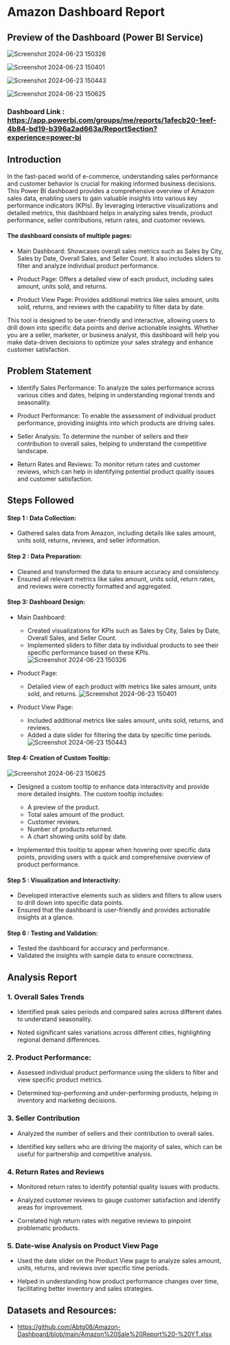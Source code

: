 # Amazon Dashboard Report

## Preview of the Dashboard (Power BI Service)

 ![Screenshot 2024-06-23 150326](https://github.com/Abtg08/Amazon-Dashboard/assets/87989296/0de58b17-6dcf-448d-8497-e62a96bd563a)


 ![Screenshot 2024-06-23 150401](https://github.com/Abtg08/Amazon-Dashboard/assets/87989296/d210a3d1-baad-4b18-aff6-568dcc00f4e4)

 ![Screenshot 2024-06-23 150443](https://github.com/Abtg08/Amazon-Dashboard/assets/87989296/fea11cb2-60bd-44dd-887e-a6ce074b230a)

 ![Screenshot 2024-06-23 150625](https://github.com/Abtg08/Amazon-Dashboard/assets/87989296/6139ee4c-1fb0-4e75-9af4-e6d5b698d621)


### Dashboard Link : https://app.powerbi.com/groups/me/reports/1afecb20-1eef-4b84-bd19-b396a2ad663a/ReportSection?experience=power-bi

## Introduction
In the fast-paced world of e-commerce, understanding sales performance and customer behavior is crucial for making informed business decisions. This Power BI dashboard provides a comprehensive overview of Amazon sales data, enabling users to gain valuable insights into various key performance indicators (KPIs). By leveraging interactive visualizations and detailed metrics, this dashboard helps in analyzing sales trends, product performance, seller contributions, return rates, and customer reviews.

#### The dashboard consists of multiple pages:

-  Main Dashboard: Showcases overall sales metrics such as Sales by City, Sales by Date, Overall Sales, and Seller Count. It also includes sliders to filter and analyze individual product performance.

- Product Page: Offers a detailed view of each product, including sales amount, units sold, and returns.

- Product View Page: Provides additional metrics like sales amount, units sold, returns, and reviews with the capability to filter data by date.

This tool is designed to be user-friendly and interactive, allowing users to drill down into specific data points and derive actionable insights. Whether you are a seller, marketer, or business analyst, this dashboard will help you make data-driven decisions to optimize your sales strategy and enhance customer satisfaction.

## Problem Statement

- Identify Sales Performance: To analyze the sales performance across various cities and dates, helping in understanding regional trends and seasonality.

- Product Performance: To enable the assessment of individual product performance, providing insights into which products are driving sales.

- Seller Analysis: To determine the number of sellers and their contribution to overall sales, helping to understand the competitive landscape.

- Return Rates and Reviews: To monitor return rates and customer reviews, which can help in identifying potential product quality issues and customer satisfaction.


## Steps Followed 

#### Step 1 : Data Collection:
  - Gathered sales data from Amazon, including details like sales amount, units sold, returns, reviews, and seller information.

#### Step 2 : Data Preparation:

- Cleaned and transformed the data to ensure accuracy and consistency.
- Ensured all relevant metrics like sales amount, units sold, return rates, and reviews were correctly formatted and aggregated.

#### Step 3: Dashboard Design:
- Main Dashboard:

    - Created visualizations for KPIs such as Sales by City, Sales by Date, Overall Sales, and Seller Count.
    - Implemented sliders to filter data by individual products to see their specific performance based on these KPIs.
     ![Screenshot 2024-06-23 150326](https://github.com/Abtg08/Amazon-Dashboard/assets/87989296/0de58b17-6dcf-448d-8497-e62a96bd563a)


- Product Page:
    - Detailed view of each product with metrics like sales amount, units sold, and returns.
     ![Screenshot 2024-06-23 150401](https://github.com/Abtg08/Amazon-Dashboard/assets/87989296/d210a3d1-baad-4b18-aff6-568dcc00f4e4)

- Product View Page:
    - Included additional metrics like sales amount, units sold, returns, and reviews.
    - Added a date slider for filtering the data by specific time periods.
     ![Screenshot 2024-06-23 150443](https://github.com/Abtg08/Amazon-Dashboard/assets/87989296/fea11cb2-60bd-44dd-887e-a6ce074b230a)

#### Step 4: Creation of Custom Tooltip:

![Screenshot 2024-06-23 150625](https://github.com/Abtg08/Amazon-Dashboard/assets/87989296/6139ee4c-1fb0-4e75-9af4-e6d5b698d621)

- Designed a custom tooltip to enhance data interactivity and provide more detailed insights. The custom tooltip includes:
    - A preview of the product.
    - Total sales amount of the product.
    - Customer reviews.
    - Number of products returned.
    - A chart showing units sold by date.

- Implemented this tooltip to appear when hovering over specific data points, providing users with a quick and comprehensive overview of product performance.

#### Step 5 : Visualization and Interactivity:

- Developed interactive elements such as sliders and filters to allow users to drill down into specific data points.
- Ensured that the dashboard is user-friendly and provides actionable insights at a glance.

#### Step 6 : Testing and Validation:
- Tested the dashboard for accuracy and performance.
- Validated the insights with sample data to ensure correctness.



## Analysis Report

### 1. Overall Sales Trends

- Identified peak sales periods and compared sales across different dates to understand seasonality.

- Noted significant sales variations across different cities, highlighting regional demand differences.

### 2. Product Performance:

- Assessed individual product performance using the sliders to filter and view specific product metrics.

- Determined top-performing and under-performing products, helping in inventory and marketing decisions.

### 3. Seller Contribution

- Analyzed the number of sellers and their contribution to overall sales.

- Identified key sellers who are driving the majority of sales, which can be useful for partnership and competitive analysis.

### 4. Return Rates and Reviews

- Monitored return rates to identify potential quality issues with products.

- Analyzed customer reviews to gauge customer satisfaction and identify areas for improvement.

- Correlated high return rates with negative reviews to pinpoint problematic products.

### 5. Date-wise Analysis on Product View Page

- Used the date slider on the Product View page to analyze sales amount, units, returns, and reviews over specific time periods.

- Helped in understanding how product performance changes over time, facilitating better inventory and sales strategies.


## Datasets and Resources:
- https://github.com/Abtg08/Amazon-Dashboard/blob/main/Amazon%20Sale%20Report%20-%20YT.xlsx
